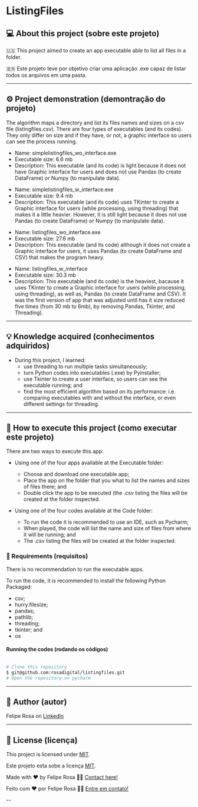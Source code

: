 # ListingFiles
## 💻 About this project (sobre este projeto)
:us: This project aimed to create an app executable able to list all files in a folder.

:brazil: Este projeto teve por objetivo criar uma aplicação .exe capaz de listar todos os arquivos em uma pasta.

---
## ⚙️ Project demonstration (demontração do projeto)
The algorithm maps a directory and list its files names and sizes on a csv file (listingfiles.csv).
There are four types of executables (and its codes). They only differ on size and if they have, or not, a graphic interface so users can see the process running.

- Name: simplelistingfiles_wo_interface.exe
- Executable size: 6.6 mb
- Description:  This executable (and its code) is light because it does not have Graphic interface for users and does not use Pandas (to create DataFrame) or Numpy (to manipulate data).

<p align="center"> <src="./assets/checkbox-toggle.gif" width="400px">

- Name: simplelistingfiles_w_interface.exe
- Executable size: 9.4 mb
- Description: This executable (and its code) uses TKinter to create a Graphic interface for users (while processing, using threading) that makes it a little heavier. However, it is still light because it does not use Pandas (to create DataFrame) or Numpy (to manipulate data).

<p align="center"> <src="./assets/checkbox-toggle.gif" width="400px">
 
- Name: listingfiles_wo_interface.exe
- Executable size: 27.6 mb
- Description: This executable (and its code) although it does not create a Graphic interface for users, it uses Pandas (to create DataFrame and CSV) that makes the program heavy.

<p align="center"> <src="./assets/checkbox-toggle.gif" width="400px">
 
- Name: listingfiles_w_interface
- Executable size: 30.3 mb
- Description: This executable (and its code) is the heaviest, bacause it uses TKinter to create a Graphic interface for users (while processing, using threading), as well as, Pandas (to create DataFrame and CSV). It was the first version of app that was adjusted until has it size reduced five times (from 30 mb to 6mb), by removing Pandas, Tkinter, and Threading).

<p align="center"> <src="./assets/checkbox-toggle.gif" width="400px">

---
	
## 💡 Knowledge acquired (conhecimentos adquiridos)

- During this project, I learned:
  - use threading to run multiple tasks simultaneously;
  - turn Python codes into executables (.exe) by Pyinstaller;
  - use Tkinter to create a user interface, so users can see the executable running; and
  - find the most efficient algorithm based on its performance: i.e. comparing executables with and without the interface, or even different settings for threading.

---

## 🚀 How to execute this project (como executar este projeto)

There are two ways to execute this app:
- Using one of the four apps available at the Executable folder:
  - Choose and download one executable app;
  - Place the app on the folder that you what to list the names and sizes of files there; and
  - Double click the app to be executed (the .csv listing the files will be created at the folder inspected.

- Using one of the four codes available at the Code folder:
  - To run the code it is recommended to use an IDE, such as Pycharm;
  - When played, the code will list the name and size of files from where it will be running; and
  - The .csv listing the files will be created at the folder inspected.

### 🎲 Requirements (requisitos)

There is no recommendation to run the executable apps.

To run the code, it is recommended to install the following Python Packaged:
- csv;
- hurry.filesize;
- pandas;
- pathlib;
- threading;
- tkinter; and
- os

#### Running the codes (rodando os códigos)

```bash

# Clone this repository
$ git@github.com:rosadigital/listingfiles.git
# Open the repository on pycharm

```

---

## 🦸 Author (autor)


Felipe Rosa on [LinkedIn](https://www.linkedin.com/in/felipe-rosa/)

---

## 📝 License (licença)

This project is licensed under [MIT](./LICENSE).

Este projeto esta sobe a licença [MIT](./LICENSE).

Made with ❤️ by Felipe Rosa 👋🏽 [Contact here!](https://www.linkedin.com/in/felipe-rosa/)

Feito com ❤️ por Felipe Rosa 👋🏽 [Entre em contato!](https://www.linkedin.com/in/felipe-rosa/)

--
